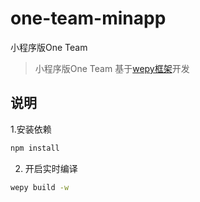 # one-team-minapp
小程序版One Team

>小程序版One Team 基于[wepy框架](https://tencent.github.io/wepy/index.html)开发

## 说明
1.安装依赖
```bash
npm install
```
2. 开启实时编译
```bash
wepy build -w
```
